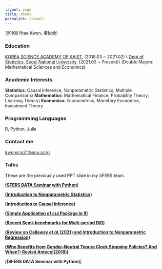```yaml
---
layout: page
title: About
permalink: /about/
---
```


권이태(Yitae Kwon, 權怡兌)

### Education

[KOREA SCIENCE ACADEMY OF KAIST](https://www.ksa.hs.kr/Eng), (2018.03 ~ 2021.02)
\\
[Dept of Statistics, Seoul National University](https://stat.snu.ac.kr/en/), (2021.03 ~ Present)\\
(Double Majors: Mathematical Sciences and Economics)

### Academic Interests
**Statistics**: Causal Inference, Nonparametric Statistics, Multiple Comparisons\\
**Mathematics**: Mathematical Finance, Probability Theory, Learning Theory\\
**Economics**: Econometrics, Monetary Economics, Investment Theory

### Programming Languages
R, Python, Julia

### Contact me

[kwonsnu21@snu.ac.kr](mailto:kwonsnu21@snu.ac.kr)

### Talks
These are the previously used PPT slide in my SFERS team.

[**(SFERS DATA Seminar with Python)**](https://github.com/Yitae-Kwon/Sfers2024SpringData/tree/e1550d76a4240ac8e0ffb0c3c03d8ec21b57feaa/text)

[**(Introduction to Nonparametric Statistics)**](https://drive.google.com/file/d/15RSSGAnmfUEYGYAHRumQ9qyVitB9LR_U/view?usp=drive_link)

[**(Introduction to Causal Inference)**](https://drive.google.com/file/d/1x7x2enKDyVxkFjBIpVorlJcaFiOM4FZE/view?usp=drive_link)

[**(Simple Application of `did` Package in R)**](https://drive.google.com/file/d/1m7Q89A8N4J9L8qhejFi9Q6shbWGbtYxh/view?usp=drive_link)

[**(Recent Semi-benchmarks for Multi-period DiD)**](https://drive.google.com/file/d/1SLxH5RnfDt_uIXnUWudsS8VAizc5J_3x/view?usp=drive_link)

[**(Review on Callaway *et al.*(2021) and Introduction to Nonparametric Regression)**](https://drive.google.com/file/d/1tTFWfl9z8Fh87kDhzGUhGR4wYbRUdQYo/view?usp=drive_link)

[**(Who Benefits from Gender-Neutral Tenure Clock
Stopping Policies? And When?: Revisit Antecol(2018))**](https://drive.google.com/file/d/1PgV107H6KobHLB_HaubZ7Wl4BL5q8a5I/view?usp=drive_link)

[**(SFERS DATA Seminar with Python)**]